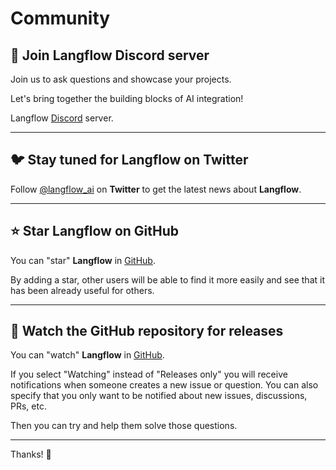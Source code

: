 # Community

## 🤖 Join **Langflow** Discord server

Join us to ask questions and showcase your projects.

Let's bring together the building blocks of AI integration!

Langflow [Discord](https://discord.gg/EqksyE2EX9) server.

---

## 🐦 Stay tuned for **Langflow** on Twitter

Follow [@langflow_ai](https://twitter.com/langflow_ai) on **Twitter** to get the latest news about **Langflow**.

---

## ⭐️ Star **Langflow** on GitHub

You can "star" **Langflow** in [GitHub](https://github.com/langflow-ai/langflow).

By adding a star, other users will be able to find it more easily and see that it has been already useful for others.

---

## 👀 Watch the GitHub repository for releases

You can "watch" **Langflow** in [GitHub](https://github.com/langflow-ai/langflow).

If you select "Watching" instead of "Releases only" you will receive notifications when someone creates a new issue or question. You can also specify that you only want to be notified about new issues, discussions, PRs, etc.

Then you can try and help them solve those questions.

---

Thanks! 🚀
